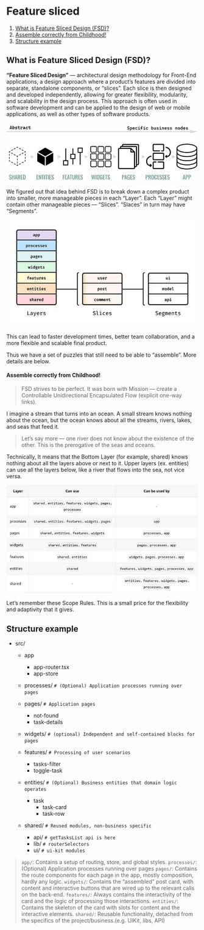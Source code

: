# Feature sliced

1. [What is Feature Sliced Design (FSD)?](<#what-is-feature-sliced-design-(FSD)>)
2. [Assemble correctly from Childhood!](#assemble-correctly-from-childhood)
3. [Structure example](#structure-example)

## What is Feature Sliced Design (FSD)?

**“Feature Sliced Design”** — architectural design methodology for Front-End applications, a design approach where a product’s features are divided into separate, standalone components, or “slices”. Each slice is then designed and developed independently, allowing for greater flexibility, modularity, and scalability in the design process. This approach is often used in software development and can be applied to the design of web or mobile applications, as well as other types of software products.

![diagram1](assets/diagram1.webp)

We figured out that idea behind FSD is to break down a complex product into smaller, more manageable pieces in each “Layer”. Each “Layer” might contain other manageable pieces — “Slices”. “Slaces” in turn may have “Segments”.

![diagram2](assets/diagram2.webp)

This can lead to faster development times, better team collaboration, and a more flexible and scalable final product.

Thus we have a set of puzzles that still need to be able to “assemble”. More details are below.

#### Assemble correctly from Childhood!

> FSD strives to be perfect. It was born with Mission — create a Сontrollable Unidirectional Encapsulated Flow (explicit one-way links).

I imagine a stream that turns into an ocean. A small stream knows nothing about the ocean, but the ocean knows about all the streams, rivers, lakes, and seas that feed it.

> Let’s say more — one river does not know about the existence of the other. This is the prerogative of the seas and oceans.

Technically, It means that the Bottom Layer (for example, shared) knows nothing about all the layers above or next to it. Upper layers (ex. entities) can use all the layers below, like a river that flows into the sea, not vice versa.

![diagram3](assets/diagram3.webp)

Let’s remember these Scope Rules. This is a small price for the flexibility and adaptivity that it gives.

## Structure example

- src/

  - app
    - app-router.tsx
    - app-store
  - processes/ `# (Optional) Application processes running over pages`
  - pages/ `# Application pages`

    - not-found
    - task-details

  - widgets/ `# (optional) Independent and self-contained blocks for pages`
  - features/ `# Processing of user scenarios`

    - tasks-filter
    - toggle-task

  - entities/ `# (Optional) Business entities that domain logic operates`
    - task
      - task-card
      - task-row
  - shared/ `# Reused modules, non-business specific`
    - api/ `# getTasksList api is here`
    - lib/ `# routerSelectors`
    - ui/ `# ui-kit modules`

> `app/`: Contains a setup of routing, store, and global styles.
> `processes/`: (Optional) Application processes running over pages
> `pages/`: Contains the route components for each page in the app, mostly composition, hardly any logic.
> `widgets/`: Contains the “assembled” post card, with content and interactive buttons that are wired up to the relevant calls on the back-end.
> `features/`: Always contains the interactivity of the card and the logic of processing those interactions.
> `entities/`: Сontains the skeleton of the card with slots for content and the interactive elements.
> `shared/`: Reusable functionality, detached from the specifics of the project/business.(e.g. UIKit, libs, API)
